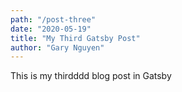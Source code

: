 ```yaml
---
path: "/post-three"
date: "2020-05-19"
title: "My Third Gatsby Post"
author: "Gary Nguyen"
---
```


This is my thirdddd blog post in Gatsby